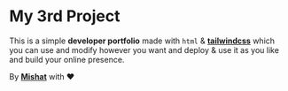 # My 3rd Project


This is a simple **developer portfolio** made with `html` & [**tailwindcss**](https://tailwindcss.com/)  which you can use and modify however you want and deploy & use it as you like and build your online presence.

By **[Mishat](https://mishatofc.web.app)** with ❤️
